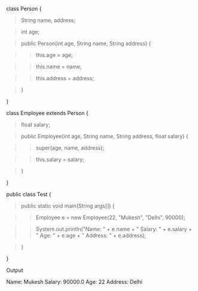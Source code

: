 class Person {

>String name, address;

>int age;

>public Person(int age, String name, String address) {

>>this.age = age;

>>this.name = name;

>>this.address = address;

>}

}

class Employee extends Person {

>float salary;

>public Employee(int age, String name, String address, float salary) {

>>super(age, name, address);

>>this.salary = salary;

>}

}

public class Test {

>public static void main(String args\[\]) {

>>Employee e = new Employee(22, \"Mukesh\", \"Delhi\", 90000);

>>System.out.println(\"Name: \" + e.name + \" Salary: \" + e.salary +
\" Age: \" + e.age + \" Address: \" + e.address);

>}

}

Output

Name: Mukesh Salary: 90000.0 Age: 22 Address: Delhi